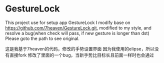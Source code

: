 # GestureLock

This project use for setup app GestureLock
I modify base on https://github.com/7heaven/GestureLock.git,
modified to my style, and resolve a bug(when check will pass, if new gesture is longer than dst)
Please goto the path to see original.

这是我基于7heaven的代码，修改的手势设置界面
因为我使用的elipse，所以没有直接fork
修改了里面的一个bug，当新手势比目标长且前面一样时也会通过
